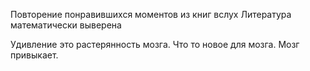 Повторение понравившихся моментов из книг вслух
Литература математически выверена

Удивление это растерянность мозга. Что то новое для мозга. Мозг привыкает.

